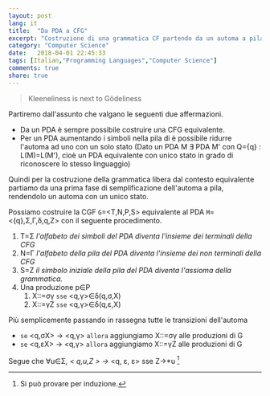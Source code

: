 ```yaml
---
layout: post
lang: it
title:  "Da PDA a CFG"
excerpt: "Costruzione di una grammatica CF partendo da un automa a pila (PDA)"
category: "Computer Science"
date:   2018-04-01 22:45:33
tags: [Italian,"Programming Languages","Computer Science"]
comments: true
share: true
---
```


> Kleeneliness is next to Gödeliness 

Partiremo dall'assunto che valgano le seguenti due affermazioni.

* Da un PDA è sempre possibile costruire una CFG equivalente.
* Per un PDA aumentando i simboli nella pila di è possibile ridurre l'automa ad uno con un solo stato (Dato un PDA M &exist; PDA M' con Q={q} : L(M)=L(M'), cioè un PDA equivalente con unico stato in grado di riconoscere lo stesso linguaggio) 

Quindi per la costruzione della grammatica libera dal contesto equivalente partiamo da una prima fase di semplificazione dell'automa a pila, rendendolo un automa con un unico stato.

Possiamo costruire la CGF `G`=<T,N,P,S> equivalente al PDA `M`=<{q},&Sigma;,&Gamma;,&delta;,q,Z> con il seguente procedimento.

1. T=&Sigma; *l'alfabeto dei simboli del PDA diventa l'insieme dei terminali della CFG*
2. N=&Gamma; *l'alfabeto della pila del PDA diventa l'insieme dei non terminali della CFG*
3. S=Z *il simbolo iniziale della pila del PDA diventa l'assioma della grammatica.*
4. Una produzione p&isin;P 
   1. X::=&sigma;&gamma; `sse` <q,&gamma;>&isin;&delta;(q,&sigma;,X) 
   2. X::=&gamma;Z `sse` <q,&gamma;>&isin;&delta;(q,&epsilon;,X)

Più semplicemente passando in rassegna tutte le transizioni dell'automa 

* `se` <q,&sigma;X> -> <q,&gamma;> `allora` aggiungiamo X::=&sigma;&gamma; alle produzioni di G
* `se` <q,&epsilon;X> -> <q,&gamma;> `allora` aggiungiamo X::=&gamma;Z alle produzioni di G

Segue che &forall;u&isin;&Sigma;*, < q,u,Z > &rarr;* <q, &epsilon;, &epsilon;> sse Z&rarr;*u [^footnote1]


[^footnote1]: Si può provare per induzione.